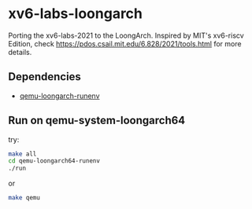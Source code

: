 # xv6-labs-loongarch

Porting the xv6-labs-2021 to the LoongArch. Inspired by MIT's xv6-riscv Edition, check https://pdos.csail.mit.edu/6.828/2021/tools.html for more details.

## Dependencies

* [qemu-loongarch-runenv](https://github.com/foxsen/qemu-loongarch-runenv)

## Run on qemu-system-loongarch64

try:

```bash
make all
cd qemu-loongarch64-runenv
./run
```
or

```bash
make qemu
```